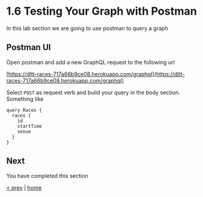# 1.6 Testing Your Graph with Postman

In this lab section we are going to use postman to query a graph

## Postman UI

Open postman and add a new GraphQL request to the following url

[https://dltt-races-717a66b9ce08.herokuapp.com/graphql](https://dltt-races-717a66b9ce08.herokuapp.com/graphql)

Select `POST` as request verb and build your query in the body section.
Something like

```gql
query Races {
  races {
    id
    startTime
    venue
  }
}
```

## Next

You have completed this section

[< prev](./1_5_2_query_supergraph.md) | [home](../readme.md)